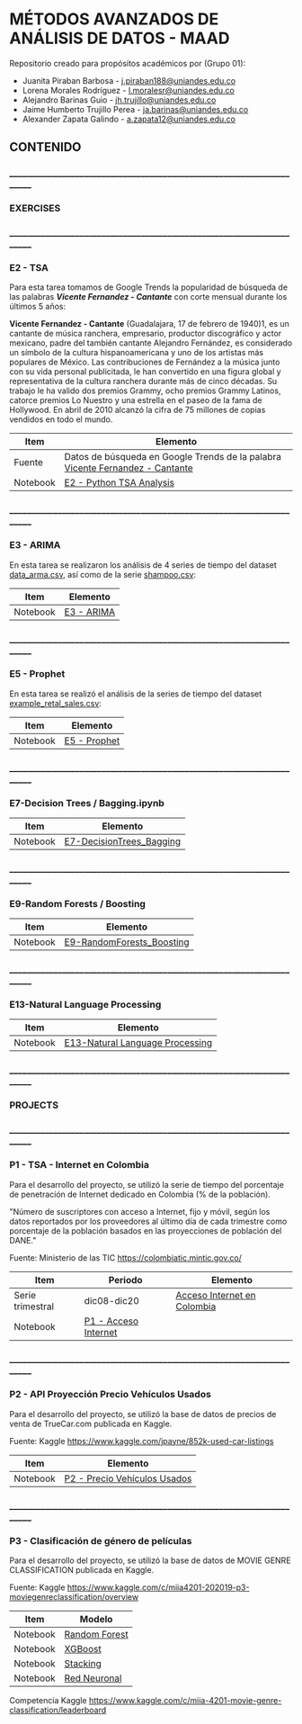 # MÉTODOS AVANZADOS DE ANÁLISIS DE DATOS - MAAD
Repositorio creado para propósitos académicos por (Grupo 01):

- Juanita Piraban Barbosa - <j.piraban188@uniandes.edu.co>
- Lorena Morales Rodríguez - <l.moralesr@uniandes.edu.co>
- Alejandro Barinas Guio - <jh.trujillo@uniandes.edu.co>
- Jaime Humberto Trujillo Perea - <ja.barinas@uniandes.edu.co>
- Alexander Zapata Galindo - <a.zapata12@uniandes.edu.co>


## CONTENIDO

### _____________________________________________________________________
### EXERCISES
### _____________________________________________________________________

### E2 - TSA 

Para esta tarea tomamos de Google Trends la popularidad de búsqueda de las palabras ***Vicente Fernandez - Cantante*** con corte mensual durante los últimos 5 años:

**Vicente Fernandez - Cantante** (Guadalajara, 17 de febrero de 1940)1, es un cantante de música ranchera, empresario, productor discográfico y actor mexicano, padre del también cantante Alejandro Fernández, es considerado un símbolo de la cultura hispanoamericana y uno de los artistas más populares de México. Las contribuciones de Fernández a la música junto con su vida personal publicitada, le han convertido en una figura global y representativa de la cultura ranchera durante más de cinco décadas. Su trabajo le ha valido dos premios Grammy, ocho premios Grammy Latinos, catorce premios Lo Nuestro y una estrella en el paseo de la fama de Hollywood. En abril de 2010 alcanzó la cifra de 75 millones de copias vendidos en todo el mundo.

| Item | Elemento |
| --- | --- |
| Fuente    | Datos de búsqueda en Google Trends de la palabra  [Vicente Fernandez - Cantante](https://trends.google.es/trends/explore?date=today%205-y&geo=CO&q=%2Fm%2F067swc)|
| Notebook           | [E2 - Python TSA Analysis](https://github.com/jega1228/MAAD_Grupo_1/blob/master/E2%20-%20Python%20TSA%20Analysis.ipynb)|

### _____________________________________________________________________

### E3 - ARIMA

En esta tarea se realizaron los análisis de 4 series de tiempo del dataset [data_arma.csv](https://github.com/jega1228/MAAD_Grupo_1/blob/master/DataSet/data_arma.csv), así como de la serie [shampoo.csv](https://github.com/jega1228/MAAD_Grupo_1/blob/master/DataSet/shampoo.csv):

| Item | Elemento |
| --- | --- |
| Notebook  | [E3 - ARIMA](https://github.com/jega1228/MAAD_Grupo_1/blob/master/E3%20-%20ARIMA.ipynb)|

### _____________________________________________________________________

### E5 - Prophet 

En esta tarea se realizó el análisis de la series de tiempo del dataset [example_retal_sales.csv](https://github.com/jega1228/MAAD_Grupo_1/blob/master/DataSet/example_retail_sales.csv):

| Item | Elemento |
| --- | --- |
| Notebook  | [E5 - Prophet](https://github.com/jega1228/MAAD_Grupo_1/blob/master/E5%20-%20Prophet.ipynb)|

### _____________________________________________________________________

### E7-Decision Trees / Bagging.ipynb 


| Item | Elemento |
| --- | --- |
| Notebook  | [E7-DecisionTrees_Bagging](https://github.com/jega1228/MAAD_Grupo_1/blob/master/E7-DecisionTrees_Bagging.ipynb)|

### _____________________________________________________________________

### E9-Random Forests / Boosting 

| Item | Elemento |
| --- | --- |
| Notebook  | [E9-RandomForests_Boosting](https://github.com/jega1228/MAAD_Grupo_1/blob/master/E9-RandomForests_Boosting.ipynb)|

### _____________________________________________________________________

### E13-Natural Language Processing 

| Item | Elemento |
| --- | --- |
| Notebook  | [E13-Natural Language Processing](https://github.com/jega1228/MAAD_Grupo_1/blob/master/E13%20-%20ClassHomeworksAnalysis.ipynb)|



### _____________________________________________________________________
### PROJECTS
### _____________________________________________________________________

### P1 - TSA - Internet en Colombia

Para el desarrollo del proyecto, se utilizó la serie de tiempo del porcentaje de penetración de Internet dedicado en Colombia (% de la población).

"Número de suscriptores con acceso a Internet, fijo y móvil, según los datos reportados por los proveedores al último día de cada trimestre como porcentaje de la población basados en las proyecciones de población del DANE."

Fuente: Ministerio de las TIC
https://colombiatic.mintic.gov.co/


| Item | Periodo | Elemento |
| --- | --- | --- |
| Serie trimestral | dic08-dic20 |[Acceso Internet en Colombia](https://github.com/jega1228/MAAD_Grupo_1/blob/master/DataSet/P1_Serie_Acceso_Internet_Trim.xlsx)|
| Notebook  | [P1 - Acceso Internet](https://github.com/jega1228/MAAD_Grupo_1/blob/master/P1%20-%20Acceso%20%20Internet%20Trim.ipynb)|


### _____________________________________________________________________

### P2 - API Proyección Precio Vehículos Usados

Para el desarrollo del proyecto, se utilizó la base de datos de precios de venta de TrueCar.com publicada en Kaggle. 

Fuente: Kaggle 
https://www.kaggle.com/jpayne/852k-used-car-listings

| Item  | Elemento |
| --- | --- |
| Notebook  | [P2 - Precio Vehículos Usados](https://github.com/jega1228/MAAD_Grupo_1/blob/master/P2%20-%20API%20Precio%20Vehiculos%20Usados.ipynb)|


### _____________________________________________________________________

### P3 - Clasificación de género de películas

Para el desarrollo del proyecto, se utilizó la base de datos de MOVIE GENRE CLASSIFICATION publicada en Kaggle. 

Fuente: Kaggle 
https://www.kaggle.com/c/miia4201-202019-p3-moviegenreclassification/overview

| Item  | Modelo | 
| --- | --- | 
| Notebook  | [Random Forest](https://github.com/jega1228/MAAD_Grupo_1/blob/master/P3-MovieGenrePrediction-RandomForest.ipynb)|
| Notebook  | [XGBoost](https://github.com/jega1228/MAAD_Grupo_1/blob/master/P3-MovieGenrePrediction-XGB.ipynb)|
| Notebook  | [Stacking](https://github.com/jega1228/MAAD_Grupo_1/blob/master/P3-MovieGenrePrediction-Stacking.ipynb)|
| Notebook  | [Red Neuronal](https://github.com/jega1228/MAAD_Grupo_1/blob/master/P3-MovieGenrePrediction-RedNeuronal.ipynb)|

Competencia Kaggle
https://www.kaggle.com/c/miia-4201-movie-genre-classification/leaderboard

